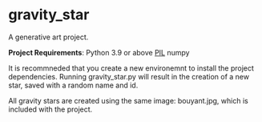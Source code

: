 # gravity_star
A generative art project.

**Project Requirements**:
Python 3.9 or above
[PIL](https://pillow.readthedocs.io/en/stable/)
numpy

It is recommneded that you create a new environemnt to install the project dependencies. Running gravity_star.py will result in the creation of a new star, saved with a random name and id. 

All gravity stars are created using the same image: bouyant.jpg, which is included with the project.

